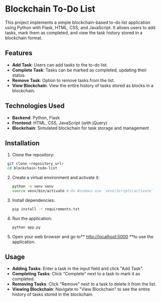 # Blockchain To-Do List

This project implements a simple blockchain-based to-do list application using Python with Flask, HTML, CSS, and JavaScript. It allows users to add tasks, mark them as completed, and view the task history stored in a blockchain format.

## Features

- **Add Task**: Users can add tasks to the to-do list.
- **Complete Task**: Tasks can be marked as completed, updating their status.
- **Remove Task**: Option to remove tasks from the list.
- **View Blockchain**: View the entire history of tasks stored as blocks in a blockchain.

## Technologies Used

- **Backend**: Python, Flask
- **Frontend**: HTML, CSS, JavaScript (with jQuery)
- **Blockchain**: Simulated blockchain for task storage and management

## Installation

1. Clone the repository:
  ```bash
   git clone <repository_url>
   cd blockchain-todo-list
  ```


2. Create a virtual environment and activate it:

    ```bash
    python -m venv venv
    source venv/bin/activate # On Windows use `venv\Scripts\activate`
    ```

3. Install dependencies:

    ```bash
    pip install -r requirements.txt
    ```

4. Run the application:

    ```bash
    python app.py
    ```

5. Open your web browser and go to** [http://localhost:5000](http://localhost:5000) **to use the application.

## Usage

- **Adding Tasks**: Enter a task in the input field and click "Add Task".
- **Completing Tasks**: Click "Complete" next to a task to mark it as completed.
- **Removing Tasks**: Click "Remove" next to a task to delete it from the list.
- **Viewing Blockchain**: Navigate to "View Blockchain" to see the entire history of tasks stored in the blockchain.



